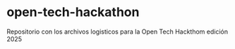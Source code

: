 # open-tech-hackathon
Repositorio con los archivos logisticos para la Open Tech Hackthom edición 2025
